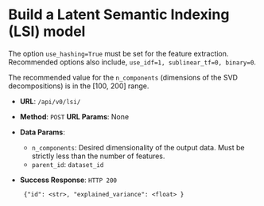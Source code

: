 # Build a Latent Semantic Indexing (LSI) model 

The option `use_hashing=True` must be set for the feature extraction. Recommended options also include, `use_idf=1, sublinear_tf=0, binary=0`.

The recommended value for the `n_components` (dimensions of the SVD decompositions) is in the [100, 200] range.

 * **URL**: `/api/v0/lsi/` 
 * **Method**: `POST` **URL Params**: None
 * **Data Params**: 
    - `n_components`: Desired dimensionality of the output data. Must be strictly less than the number of features. 
    - `parent_id`: `dataset_id`

 * **Success Response**: `HTTP 200`
    
        {"id": <str>, "explained_variance": <float> }
